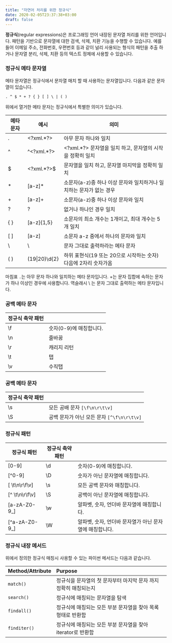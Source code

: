 ```yaml
---
title: "자연어 처리를 위한 정규식"
date: 2020-02-05T23:37:38+03:00
draft: false
---
```


**정규식**(regular expressions)은 프로그래밍 언어 내장된 문자열 처리를 위한 언어입니다. 패턴을 기반으로 문자열에 대한 검색, 삭제, 치환 기능을 수행할 수 있습니다. 예를 들어 이메일 주소, 전화번호, 우편번호 등과 같이 널리 사용되는 형식의 패턴을 추출 하거나 문자열 분리, 삭제, 치환 등의 텍스트 정제에 사용할 수 있습니다.



### 정규식 메타 문자열

메타 문자열은 정규식에서 문자열 매치 할 때 사용하는 문자열입니다. 다음과 같은 문자열이 있습니다.

```
. ^ $ * + ? { } [ ] \ | ( )
```

위에서 열거한 메타 문자는 정규식에서 특별한 의미가 있습니다.

| 메타 문자 | 예시          | 의미                                                         |
| --------- | ------------- | ------------------------------------------------------------ |
| .         | <\?xml.*\?>   | 아무 문자 하나와 일치                                        |
| ^         | ^<\?xml.*\?>  | <\?xml.*\?> 문자열을 일치 하고, 문자열의 시작을 정확히 일치  |
| $         | <\?xml.*\?>$  | <?xml ?> 문자열을 일치 하고, 문자열 마지막을 정확히 일치     |
| *         | [a-z]*        | 소문자(a-z)중 하나 이상 문자와 일치하거나 일치하는 문자가 없는 경우 |
| +         | [a-z]+        | 소문자(a-z)중 하나 이상 문자와 일치                          |
| ?         | ?             | 없거나 하나인 경우 일치                                      |
| { }       | [a-z]{1,5}    | 소문자의 최소 개수는 1개이고, 최대 개수는 5개 일치           |
| [ ]       | [a-z]         | 소문자 a-z 중에서 하나의 문자와 일치                         |
| \         | \             | 문자 그대로 출력하라는 메타 문자                             |
| ( )       | (19\|20)\d{2} | 하위 표현식(19 또는 20으로 시작하는 숫자) 다음에 2자리 숫자가옴 |

마침표 ```.```는 아무 문자 하나와 일치하는 메타 문자입니다. +는 문자 집합에 속하는 문자가 하나 이상인 경우에 사용합니다. 역슬래시 \ 는 문자 그대로 출력하는 메타 문자입니다.



### 공백 메타 문자

| 정규식 축약 패턴 |                         |
| ---------------- | ----------------------- |
| \f               | 숫자(0-9)에 매칭합니다. |
| \n               | 줄바꿈                  |
| \r               | 캐리지 리턴             |
| \t               | 탭                      |
| \v               | 수직탭                  |



### 공백 메타 문자

| 정규식 축약 패턴 |                                                |
| ---------------- | ---------------------------------------------- |
| \s               | 모든 공배 문자 ```[\f\n\r\t\v]```              |
| \S               | 공백 문자가 아닌 모든 문자 ```[^\f\n\r\t\v]``` |

### 

### 정규식 패턴

| 정규식 패턴    | 정규식 축약 패턴 |                                                         |
| -------------- | ---------------- | ------------------------------------------------------- |
| [0-9]          | \d               | 숫자(0-9)에 매칭합니다.                                 |
| [^0-9]         | \D               | 숫자가 아닌 문자열에 매칭합니다.                        |
| [ \t\n\r\f\v]  | \s               | 모든 공백 문자와 매칭합니다.                            |
| [^ \t\n\r\f\v] | \S               | 공백이 아닌 문자열에 매칭합니다.                        |
| [a-zA-Z0-9_]   | \w               | 알파벳, 숫자, 언더바 문자열에 매칭합니다.               |
| [^a-zA-Z0-9_]  | \W               | 알파벳, 숫자, 언더바 문자열가 아닌 문자열에 매칭합니다. |



### 정규식 내장 메서드

위에서 정의한 정규식 매칭시 사용할 수 있는 파이썬 메서드는 다음과 같습니다.

| Method/Attribute | Purpose                                                      |
| :--------------- | :----------------------------------------------------------- |
| `match()`        | 정규식을 문자열의 첫 문자부터 마지막 문자 까지 정확히 매칭되는지 |
| `search()`       | 정규식에 매칭되는 문자열을 탐색                              |
| `findall()`      | 정규식에 매칭되는 모든 부분 문자열을 찾아 목록 형태로 반환함 |
| `finditer()`     | 정규식에 매칭되는 모든 부분 문자열을 찾아 iterator로 반환함  |

